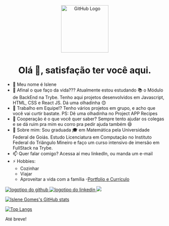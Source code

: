 <div align="center">
	<img src="https://gist.githubusercontent.com/ManulMax/2d20af60d709805c55fd784ca7cba4b9/raw/bcfeac7604f674ace63623106eb8bb8471d844a6/github.gif" alt="GitHub Logo" width="150" height="150" />
</div>

<h1 align="center">Olá 👋, satisfação ter você aqui.</h1>

- 🔭 Meu nome é Islene
- 🌱 Afinal o que faço da vida???
  Atualmente estou estudando 📚 o Módulo de BackEnd na Trybe. Tenho aqui projetos desenvolvidos em Javascript, HTML, CSS e React JS. Dá uma olhadinha 😊
- 👯 Trabalho em Equipe!?
  Tenho vários projetos em grupo, e acho que você vai curtir bastate. PS: Dê uma olhadinha no Project APP Recipes
- 🤔 Cooperação é o que você quer saber?
  Sempre tento ajudar os colegas e se dá ruim pra mim eu corro pra pedir ajuda também 😄
- 💬 Sobre mim:
  Sou graduada 🎓 em Matemática pela Universidade Federal de Goiás. Estudo Licenciatura em Computação no Instituto Federal do Triângulo Mineiro e faço um curso intensivo de imersão em FullStack na Trybe.
- 📫 Quer falar comigo?
  Acessa aí meu linkedIn, ou manda um e-mail
- ⚡ Hobbies:
  * Cozinhar
  * Viajar
  * Aproveitar a vida com a família
 -<a href="https://islenegomes.github.io/portfolio/" alt="portfolio do github" target="_blank">Portfolio e Currículo</a>
  
<a href="https://github.com/IsleneGomes" alt="github" target="_blank">
	<img src="https://img.shields.io/badge/GitHub-000000?&style=flat-square&logo=GitHub&logoColor=white" alt="logotipo do github">
</a>
<a href="https://www.linkedin.com/in/islene-dos-santos-gomes-fernandes-76899645/" alt="linkedin" target="_blank">
	<img src="https://img.shields.io/badge/LinkedIn-%230077B5.svg?&style=flat-square&logo=linkedin&logoColor=white" alt="logotipo do linkedin">
<a href="mailto:islenegomes@gmail.com" alt="gmail" target="_blank">
	<img src="https://img.shields.io/badge/-Gmail-FF0000?style=flat-square&labelColor=FF0000&logo=gmail&logoColor=white&link=mailto:islenegomes@gmail.com" />
</a>

[![Islene Gomes's GitHub stats](https://github-readme-stats.vercel.app/api?username=IsleneGomes)](https://github.com/IsleneGomes/github-readme-stats)

[![Top Langs](https://github-readme-stats.vercel.app/api/top-langs/?username=IsleneGomes)](https://github.com/IsleneGomes/github-readme-stats)

Até breve!

